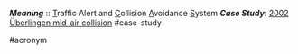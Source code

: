 ***Meaning*** :: <u>T</u>raffic Alert and <u>C</u>ollision <u>A</u>voidance <u>S</u>ystem
***Case Study***: [2002 Überlingen mid-air collision](https://en.wikipedia.org/wiki/2002_%C3%9Cberlingen_mid-air_collision) #case-study 

#acronym

